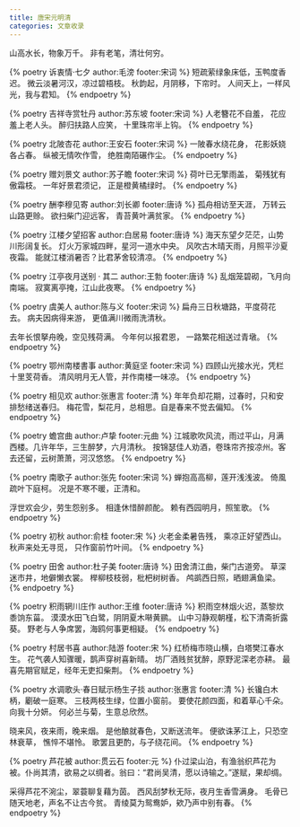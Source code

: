 ```yaml
---
title: 唐宋元明清
categories: 文章收录
---
```


山高水长，物象万千。
非有老笔，清壮何穷。

<!-- more -->

{% poetry 诉衷情·七夕 author:毛滂 footer:宋词 %}
短疏萦绿象床低，玉鸭度香迟。
微云淡暑河汉，凉过碧梧枝。
秋韵起，月阴移，下帘时。
人间天上，一样风光，我与君知。
{% endpoetry %}


{% poetry 吉祥寺赏牡丹 author:苏东坡 footer:宋词 %}
人老簪花不自羞，
花应羞上老人头。
醉归扶路人应笑，
十里珠帘半上钩。
{% endpoetry %}

{% poetry 北陂杏花 author:王安石 footer:宋词 %}
一陂春水绕花身，
花影妖娆各占春。
纵被无情吹作雪，
绝胜南陌碾作尘。
{% endpoetry %}

{% poetry 赠刘景文 author:苏子瞻 footer:宋词 %}
荷叶已无擎雨盖，
菊残犹有傲霜枝。
一年好景君须记，
正是橙黄橘绿时。
{% endpoetry %}

{% poetry 酬李穆见寄 author:刘长卿 footer:唐诗 %}
孤舟相访至天涯，
万转云山路更赊。
欲扫柴门迎远客，
青苔黄叶满贫家。
{% endpoetry %}

{% poetry 江楼夕望招客 author:白居易 footer:唐诗 %}
海天东望夕茫茫，山势川形阔复长。
灯火万家城四畔，星河一道水中央。
风吹古木晴天雨，月照平沙夏夜霜。
能就江楼消暑否？比君茅舍较清凉。
{% endpoetry %}

{% poetry 江亭夜月送别 · 其二 author:王勃 footer:唐诗 %}
乱烟笼碧砌，飞月向南端。
寂寞离亭掩，江山此夜寒。
{% endpoetry %}

{% poetry 虞美人 author:陈与义 footer:宋词 %}
扁舟三日秋塘路，平度荷花去。
病夫因病得来游，
更值满川微雨洗清秋。

去年长恨拏舟晚，空见残荷满。
今年何以报君恩，
一路繁花相送过青墩。
{% endpoetry %}

{% poetry 鄂州南楼書事 author:黄庭坚 footer:宋词 %}
四顾山光接水光，凭栏十里芰荷香。
清风明月无人管，并作南楼一味凉。
{% endpoetry %}

{% poetry 相见欢 author:张惠言 footer:清 %}
年年负却花期，过春时，只和安排愁绪送春归。
梅花雪，梨花月，总相思。自是春来不觉去偏知。
{% endpoetry %}

{% poetry 蟾宫曲 author:卢挚 footer:元曲 %}
江城歌吹风流，雨过平山，月满西楼。几许年华，三生醉梦，六月清秋。
按锦瑟佳人劝酒，卷珠帘齐按凉州。客去还留，云树萧萧，河汉悠悠。
{% endpoetry %}

{% poetry 南歌子 author:张先 footer:宋词 %}
蝉抱高高柳，莲开浅浅波。
倚風疏叶下庭柯。
况是不寒不暖，正清和。

浮世欢会少，劳生怨别多。
相逢休惜醉颜酡。
赖有西园明月，照笙歌。
{% endpoetry %}

{% poetry 初秋 author:俞桂 footer:宋 %}
火老金柔暑告残，
乘凉正好望西山。
秋声来处无寻觅，
只作窗前竹叶间。
{% endpoetry %}

{% poetry 田舍 author:杜子美 footer:唐诗 %}
田舍清江曲，柴门古道旁。
草深迷市井，地僻懒衣裳。
榉柳枝枝弱，枇杷树树香。
鸬鹚西日照，晒翅满鱼梁。
{% endpoetry %}

{% poetry 积雨辋川庄作 author:王维 footer:唐诗 %}
积雨空林烟火迟，蒸黎炊黍饷东菑。
漠漠水田飞白鹭，阴阴夏木啭黄鹂。
山中习静观朝槿，松下清斋折露葵。
野老与人争席罢，海鸥何事更相疑。
{% endpoetry %}

{% poetry 村居书喜 author:陆游 footer:宋 %}
红桥梅市晓山横，白塔樊江春水生。
花气袭人知骤暖，鹊声穿树喜新晴。
坊厂酒贱贫犹醉，原野泥深老亦耕。
最喜先期官赋足，经年无吏扣柴荆。
{% endpoetry %}

{% poetry 水调歌头·春日赋示杨生子掞 author:张惠言 footer:清 %}
长镵白木柄，劚破一庭寒。
三枝两枝生绿，位置小窗前。
要使花颜四面，和着草心千朵。
向我十分妍。
何必兰与菊，生意总欣然。

晓来风，夜来雨，晚来烟。
是他酿就春色，又断送流年。
便欲诛茅江上，只恐空林衰草，
憔悴不堪怜。
歌罢且更酌，与子绕花间。
{% endpoetry %}

{% poetry 芦花被 author:贯云石 footer:元 %}
仆过梁山泊，有渔翁织芦花为被。仆尚其清，欲易之以绸者。翁曰：“君尚吴清，愿以诗输之。”遂赋，果却绸。

采得芦花不涴尘，翠蓑聊复藉为茵。
西风刮梦秋无际，夜月生香雪满身。
毛骨已随天地老，声名不让古今贫。
青绫莫为鸳鸯妒，欸乃声中别有春。
{% endpoetry %}
